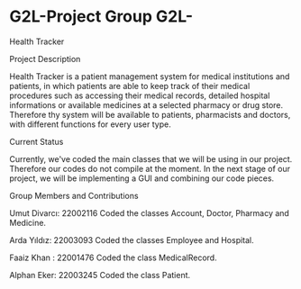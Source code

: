 # G2L-Project Group G2L-

Health Tracker

Project Description

Health Tracker is a patient management system for medical institutions and patients, in which patients are able to  keep track of their medical procedures such as accessing their medical records, detailed hospital informations or available medicines at a selected pharmacy or drug store. Therefore thy system will be available to patients, pharmacists and doctors, with different functions for every user type.

Current Status

Currently, we've coded the main classes that we will be using in our project. Therefore our codes do not compile at the moment.
In the next stage of our project, we will be implementing a GUI and combining our code pieces.

Group Members and Contributions

Umut Divarcı: 22002116
Coded the classes Account, Doctor, Pharmacy and Medicine.

Arda Yıldız: 22003093
Coded the classes Employee and Hospital.

Faaiz Khan : 22001476
Coded the class MedicalRecord.

Alphan Eker: 22003245
Coded the class Patient.




